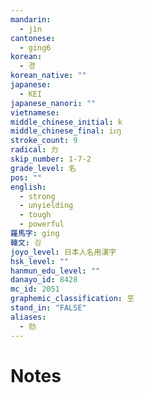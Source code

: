 ```yaml
---
mandarin:
  - jìn
cantonese:
  - ging6
korean:
  - 경
korean_native: ""
japanese:
  - KEI
japanese_nanori: ""
vietnamese:
middle_chinese_initial: k
middle_chinese_final: iᴇŋ
stroke_count: 9
radical: 力
skip_number: 1-7-2
grade_level: 名
pos: ""
english:
  - strong
  - unyielding
  - tough
  - powerful
羅馬字: ging
韓文: 깅
joyo_level: 日本人名用漢字
hsk_level: ""
hanmun_edu_level: ""
danayo_id: 8428
mc_id: 2051
graphemic_classification: 巠
stand_in: "FALSE"
aliases:
  - 劲
---
```


# Notes
